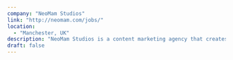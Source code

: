 ```yaml
---
company: "NeoMam Studios"
link: "http://neomam.com/jobs/"
location: 
  - "Manchester, UK"
description: "NeoMam Studios is a content marketing agency that creates stunning visual content for its clients."
draft: false
---
```

